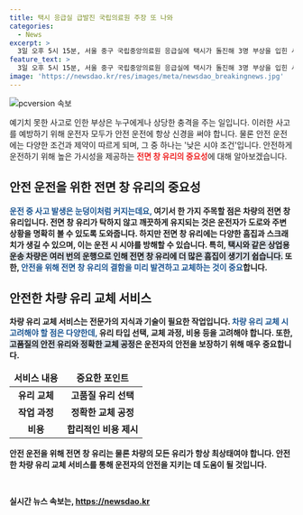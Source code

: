 ```yaml
---
title: 택시 응급실 급발진 국립의료원 주장 또 나와 
categories:
  - News
excerpt: >
  3일 오후 5시 15분, 서울 중구 국립중앙의료원 응급실에 택시가 돌진해 3명 부상을 입힌 사고가 발생했다. 60대 남성 운전자 A씨는 임의동행해 조사 중이며, 사고로 보행자 3명 중 1명이 중상, 2명이 경상을 입었다. A씨는 크게 다치지 않았고, 응급실 벽면도 파손됐다. 목격자는 여자가 피를 흘리며 쓰러져 있다며 놀라움을 전했고, A씨는 주변에 차량 급발진을 주장했지만 음주는 아니었다. 경찰은 자세한 경위를 조사 중이다.
feature_text: >
  3일 오후 5시 15분, 서울 중구 국립중앙의료원 응급실에 택시가 돌진해 3명 부상을 입힌 사고가 발생했다. 60대 남성 운전자 A씨는 임의동행해 조사 중이며, 사고로 보행자 3명 중 1명이 중상, 2명이 경상을 입었다. A씨는 크게 다치지 않았고, 응급실 벽면도 파손됐다. 목격자는 여자가 피를 흘리며 쓰러져 있다며 놀라움을 전했고, A씨는 주변에 차량 급발진을 주장했지만 음주는 아니었다. 경찰은 자세한 경위를 조사 중이다.
image: 'https://newsdao.kr/res/images/meta/newsdao_breakingnews.jpg'
---
```


<p><img src="https://newsdao.kr/res/images/meta/newsdao_breakingnews.jpg" alt="pcversion 속보" /></p>

<p>예기치 못한 사고로 인한 부상은 누구에게나 상당한 충격을 주는 일입니다. 이러한 사고를 예방하기 위해 운전자 모두가 안전 운전에 항상 신경을 써야 합니다. 물론 안전 운전에는 다양한 조건과 제약이 따르게 되며, 그 중 하나는 '낮은 시야 조건'입니다. 안전하게 운전하기 위해 높은 가시성을 제공하는 <b><span style="color: #ee2323;">전면 창 유리의 중요성</span></b>에 대해 알아보겠습니다. </p>

<h2 data-ke-size="size26">안전 운전을 위한 전면 창 유리의 중요성</h2>

<p><b><span style="color: #1a5490;">운전 중 사고 발생은 눈덩이처럼 커지는데요,</span><b> 여기서 한 가지 주목할 점은 차량의 전면 창 유리입니다. 전면 창 유리가 탁하지 않고 깨끗하게 유지되는 것은 운전자가 도로와 주변 상황을 명확히 볼 수 있도록 도와줍니다. 하지만 전면 창 유리에는 다양한 흠집과 스크래치가 생길 수 있으며, 이는 운전 시 시야를 방해할 수 있습니다. 특히, <b><span style="background-color: #21538527;">택시와 같은 상업용 운송 차량은 여러 번의 운행으로 인해 전면 창 유리에 더 많은 흠집이 생기기 쉽습니다.</span></b> 또한, <b><span style="color: #1a5490;">안전을 위해 전면 창 유리의 결함을 미리 발견하고 교체하는 것이 중요</span><b>합니다. </p>

<h2 data-ke-size="size26">안전한 차량 유리 교체 서비스</h2>

<p>차량 유리 교체 서비스는 전문가의 지식과 기술이 필요한 작업입니다. <b><span style="color: #1a5490;">차량 유리 교체 시 고려해야 할 점은 다양한데,</span><b> 유리 타입 선택, 교체 과정, 비용 등을 고려해야 합니다. 또한, <b><span style="background-color: #21538527;">고품질의 안전 유리와 정확한 교체 공정</span></b>은 운전자의 안전을 보장하기 위해 매우 중요합니다. </p>

<table>
  <thead>
    <tr>
      <td style="text-align: center; height: 17px;"><b>서비스 내용</b></td>
      <td style="text-align: center; height: 17px;"><b>중요한 포인트</b></td>
    </tr>
  </thead>
  <tbody>
    <tr>
      <td style="text-align: center; height: 17px;"><b>유리 교체</b></td>
      <td style="text-align: center; height: 17px;"><b>고품질 유리 선택</b></td>
    </tr>
    <tr>
      <td style="text-align: center; height: 17px;"><b>작업 과정</b></td>
      <td style="text-align: center; height: 17px;"><b>정확한 교체 공정</b></td>
    </tr>
    <tr>
      <td style="text-align: center; height: 17px;"><b>비용</b></td>
      <td style="text-align: center; height: 17px;"><b>합리적인 비용 제시</b></td>
    </tr>
  </tbody>
</table>

<p>안전 운전을 위해 전면 창 유리는 물론 차량의 모든 유리가 항상 최상태여야 합니다. 안전한 차량 유리 교체 서비스를 통해 운전자의 안전을 지키는 데 도움이 될 것입니다.</p>

<p data-ke-size="size16">&nbsp;</p>
실시간 뉴스 속보는, <a href="https://newsdao.kr" rel="dofollow">https://newsdao.kr</a>


